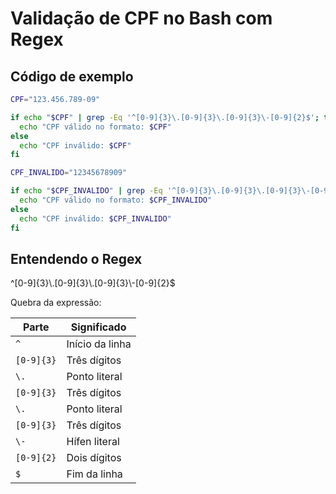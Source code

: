 # Validação de CPF no Bash com Regex

## Código de exemplo

```bash
CPF="123.456.789-09"

if echo "$CPF" | grep -Eq '^[0-9]{3}\.[0-9]{3}\.[0-9]{3}\-[0-9]{2}$'; then
  echo "CPF válido no formato: $CPF"
else
  echo "CPF inválido: $CPF"
fi

CPF_INVALIDO="12345678909"

if echo "$CPF_INVALIDO" | grep -Eq '^[0-9]{3}\.[0-9]{3}\.[0-9]{3}\-[0-9]{2}$'; then
  echo "CPF válido no formato: $CPF_INVALIDO"
else
  echo "CPF inválido: $CPF_INVALIDO"
fi
```

## Entendendo o Regex
^[0-9]{3}\\.[0-9]{3}\\.[0-9]{3}\\-[0-9]{2}$

Quebra da expressão:

| Parte                   | Significado                                                   |
|-------------------------|---------------------------------------------------------------|
| `^`                     | Início da linha                                               |
| `[0-9]{3}`              | Três dígitos                                                  |
| `\.`                    | Ponto literal                                                 |
| `[0-9]{3}`              | Três dígitos                                                  |
| `\.`                    | Ponto literal                                                 |
| `[0-9]{3}`              | Três dígitos                                                  |
| `\-`                    | Hífen literal                                                 |
| `[0-9]{2}`              | Dois dígitos                                                  |
| `$`                     | Fim da linha                                                  |

